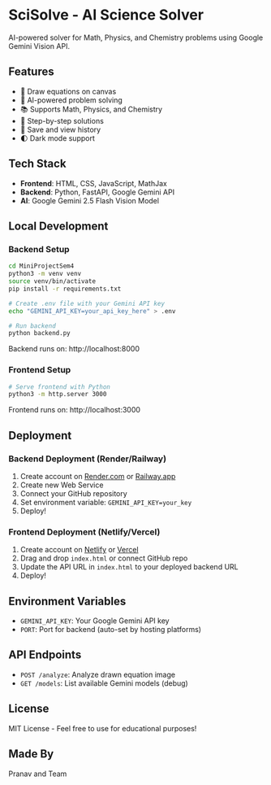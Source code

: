 # SciSolve - AI Science Solver

AI-powered solver for Math, Physics, and Chemistry problems using Google Gemini Vision API.

## Features

- 🎨 Draw equations on canvas
- 🤖 AI-powered problem solving
- 📚 Supports Math, Physics, and Chemistry
- 📝 Step-by-step solutions
- 💾 Save and view history
- 🌓 Dark mode support

## Tech Stack

- **Frontend**: HTML, CSS, JavaScript, MathJax
- **Backend**: Python, FastAPI, Google Gemini API
- **AI**: Google Gemini 2.5 Flash Vision Model

## Local Development

### Backend Setup

```bash
cd MiniProjectSem4
python3 -m venv venv
source venv/bin/activate
pip install -r requirements.txt

# Create .env file with your Gemini API key
echo "GEMINI_API_KEY=your_api_key_here" > .env

# Run backend
python backend.py
```

Backend runs on: http://localhost:8000

### Frontend Setup

```bash
# Serve frontend with Python
python3 -m http.server 3000
```

Frontend runs on: http://localhost:3000

## Deployment

### Backend Deployment (Render/Railway)

1. Create account on [Render.com](https://render.com) or [Railway.app](https://railway.app)
2. Create new Web Service
3. Connect your GitHub repository
4. Set environment variable: `GEMINI_API_KEY=your_key`
5. Deploy!

### Frontend Deployment (Netlify/Vercel)

1. Create account on [Netlify](https://netlify.com) or [Vercel](https://vercel.com)
2. Drag and drop `index.html` or connect GitHub repo
3. Update the API URL in `index.html` to your deployed backend URL
4. Deploy!

## Environment Variables

- `GEMINI_API_KEY`: Your Google Gemini API key
- `PORT`: Port for backend (auto-set by hosting platforms)

## API Endpoints

- `POST /analyze`: Analyze drawn equation image
- `GET /models`: List available Gemini models (debug)

## License

MIT License - Feel free to use for educational purposes!

## Made By

Pranav and Team
